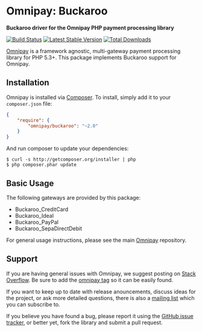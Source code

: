 # Omnipay: Buckaroo

**Buckaroo driver for the Omnipay PHP payment processing library**

[![Build Status](https://travis-ci.org/thephpleague/omnipay-buckaroo.png?branch=master)](https://travis-ci.org/thephpleague/omnipay-buckaroo)
[![Latest Stable Version](https://poser.pugx.org/omnipay/buckaroo/version.png)](https://packagist.org/packages/omnipay/buckaroo)
[![Total Downloads](https://poser.pugx.org/omnipay/buckaroo/d/total.png)](https://packagist.org/packages/omnipay/buckaroo)

[Omnipay](https://github.com/thephpleague/omnipay) is a framework agnostic, multi-gateway payment
processing library for PHP 5.3+. This package implements Buckaroo support for Omnipay.

## Installation

Omnipay is installed via [Composer](http://getcomposer.org/). To install, simply add it
to your `composer.json` file:

```json
{
    "require": {
        "omnipay/buckaroo": "~2.0"
    }
}
```

And run composer to update your dependencies:

    $ curl -s http://getcomposer.org/installer | php
    $ php composer.phar update

## Basic Usage

The following gateways are provided by this package:

* Buckaroo_CreditCard
* Buckaroo_Ideal
* Buckaroo_PayPal
* Buckaroo_SepaDirectDebit

For general usage instructions, please see the main [Omnipay](https://github.com/thephpleague/omnipay)
repository.

## Support

If you are having general issues with Omnipay, we suggest posting on
[Stack Overflow](http://stackoverflow.com/). Be sure to add the
[omnipay tag](http://stackoverflow.com/questions/tagged/omnipay) so it can be easily found.

If you want to keep up to date with release anouncements, discuss ideas for the project,
or ask more detailed questions, there is also a [mailing list](https://groups.google.com/forum/#!forum/omnipay) which
you can subscribe to.

If you believe you have found a bug, please report it using the [GitHub issue tracker](https://github.com/thephpleague/omnipay-buckaroo/issues),
or better yet, fork the library and submit a pull request.

